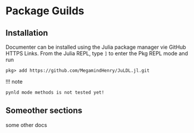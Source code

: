 # Package Guilds

## Installation

Documenter can be installed using the Julia package manager vie GitHub HTTPS
Links.
From the Julia REPL, type `]` to enter the Pkg REPL mode and run

```
pkg> add https://github.com/MegamindHenry/JuLDL.jl.git
```

!!! note

    pynld mode methods is not tested yet!

## Someother sections

some other docs